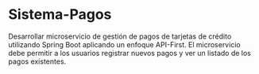 # Sistema-Pagos
 Desarrollar microservicio de gestión de pagos de tarjetas de crédito utilizando  Spring Boot aplicando un enfoque API-First. El microservicio debe permitir a los usuarios  registrar nuevos pagos y ver un listado de los pagos existentes.
